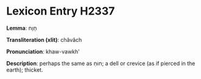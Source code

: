 # Lexicon Entry H2337

**Lemma**: חָוָח

**Transliteration (xlit)**: châvâch

**Pronunciation**: khaw-vawkh'

**Description**:
perhaps the same as חוֹחַ; a dell or crevice (as if pierced in the earth); thicket.
